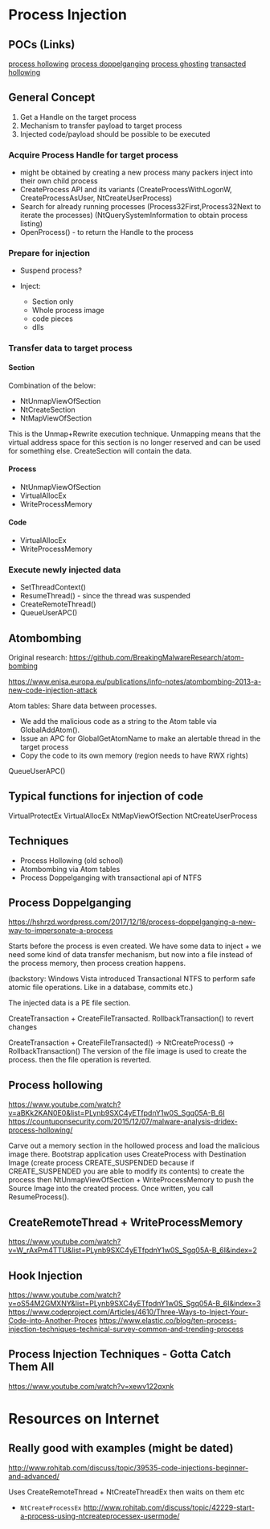 # Process Injection

## POCs (Links)

[process hollowing](https://github.com/hasherezade/libpeconv/tree/master/run_pe)
[process doppelganging](https://github.com/hasherezade/process_doppelganging)
[process ghosting](https://github.com/hasherezade/process_ghosting)
[transacted hollowing](https://github.com/hasherezade/transacted_hollowing)

## General Concept

1. Get a Handle on the target process
2. Mechanism to transfer payload to target process
3. Injected code/payload should be possible to be executed

### Acquire Process Handle for target process

- might be obtained by creating a new process
    many packers inject into their own child process
- CreateProcess API and its variants
    (CreateProcessWithLogonW, CreateProcessAsUser, NtCreateUserProcess)
- Search for already running processes
    (Process32First,Process32Next to iterate the processes)
    (NtQuerySystemInformation to obtain process listing)
- OpenProcess() - to return the Handle to the process


### Prepare for injection

- Suspend process?

- Inject:
    - Section only
    - Whole process image
    - code pieces
    - dlls

### Transfer data to target process


#### Section
Combination of the below:
- NtUnmapViewOfSection
- NtCreateSection
- NtMapViewOfSection

This is the Unmap+Rewrite execution technique.
Unmapping means that the virtual address space for this section is no longer
reserved and can be used for something else.
CreateSection will contain the data.

#### Process
- NtUnmapViewOfSection
- VirtualAllocEx
- WriteProcessMemory

#### Code
- VirtualAllocEx
- WriteProcessMemory

### Execute newly injected data

- SetThreadContext()
- ResumeThread() - since the thread was suspended
- CreateRemoteThread()
- QueueUserAPC()

## Atombombing

Original research:
https://github.com/BreakingMalwareResearch/atom-bombing

https://www.enisa.europa.eu/publications/info-notes/atombombing-2013-a-new-code-injection-attack

Atom tables: Share data between processes.

* We add the malicious code as a string to the Atom table via GlobalAddAtom().  
* Issue an APC for GlobalGetAtomName to make an alertable thread in the target process
* Copy the code to its own memory (region needs to have RWX rights)

QueueUserAPC()


## Typical functions for injection of code

VirtualProtectEx
VirtualAllocEx
NtMapViewOfSection
NtCreateUserProcess

## Techniques

- Process Hollowing (old school)
- Atombombing via Atom tables
- Process Doppelganging with transactional api of NTFS

## Process Doppelganging

https://hshrzd.wordpress.com/2017/12/18/process-doppelganging-a-new-way-to-impersonate-a-process

Starts before the process is even created.
We have some data to inject + we need some kind of data transfer mechanism,
but now into a file instead of the process memory, then process creation happens.


(backstory: Windows Vista introduced Transactional NTFS to perform safe atomic file
operations. Like in a database, commits etc.)

The injected data is a PE file section.

CreateTransaction + CreateFileTransacted.
RollbackTransaction() to revert changes


CreateTransaction + CreateFileTransacted() -> NtCreateProcess() -> RollbackTransaction()
The version of the file image is used to create the process. then the file operation is reverted.


## Process hollowing

https://www.youtube.com/watch?v=aBKk2KAN0E0&list=PLynb9SXC4yETfpdnY1w0S_Sgq05A-B_6I
https://countuponsecurity.com/2015/12/07/malware-analysis-dridex-process-hollowing/

Carve out a memory section in the hollowed process and load the malicious image there.
Bootstrap application uses CreateProcess with Destination Image (create process CREATE_SUSPENDED
because if CREATE_SUSPENDED you are able to modify its contents) to create the process then
NtUnmapViewOfSection + WriteProcessMemory to push the Source Image into the created process.
Once written, you call ResumeProcess().

## CreateRemoteThread + WriteProcessMemory

https://www.youtube.com/watch?v=W_rAxPm4TTU&list=PLynb9SXC4yETfpdnY1w0S_Sgq05A-B_6I&index=2


## Hook Injection

https://www.youtube.com/watch?v=oS54M2GMXNY&list=PLynb9SXC4yETfpdnY1w0S_Sgq05A-B_6I&index=3
https://www.codeproject.com/Articles/4610/Three-Ways-to-Inject-Your-Code-into-Another-Proces
https://www.elastic.co/blog/ten-process-injection-techniques-technical-survey-common-and-trending-process


## Process Injection Techniques - Gotta Catch Them All

https://www.youtube.com/watch?v=xewv122qxnk

# Resources on Internet

## Really good with examples (might be dated)

http://www.rohitab.com/discuss/topic/39535-code-injections-beginner-and-advanced/

Uses CreateRemoteThread + NtCreateThreadEx then waits on them etc

- `NtCreateProcessEx`
http://www.rohitab.com/discuss/topic/42229-start-a-process-using-ntcreateprocessex-usermode/

